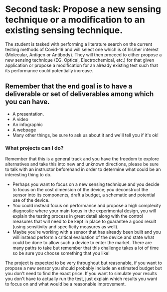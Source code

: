# Second task: Propose a new sensing technique or a modification to an existing sensing technique.

The student is tasked with performing a literature search on the current testing methods of Covid-19 and will select one which is of his/her interest (Molecular, Antigen or Antibody). They will then proceed to either propose a new sensing technique (EG. Optical, Electrochemical, etc.) for that given application or propose a modification for an already existing test such that its performance could potentially increase.

## Remember that the end goal is to have a deliverable or set of deliverables among which you can have.

- A presentation.
- A video
- An infographic
- A webpage
- Many other things, be sure to ask us about it and we'll tell you if it's ok!

### What projects can I do?
Remember that this is a general track and you have the freedom to explore alternatives and take this into new and unknown directions, please be sure to talk with an instructor beforehand in order to determine what could be an interesting thing to do. 
- Perhaps you want to focus on a new sensing technique and you decide to focus on the cost dimension of the device; you deconstruct the sensor into its components, draft a budget, a schematic and potential use of the device. 
- You could instead focus on performance and propose a high complexity diagnostic where your main focus in the experimental design, you will explain the testing process in great detail along with the control measures that will need to be kept in place to guarantee a good result (using sensitivity and specificity measures as well). 
- Maybe you're working with a sensor that has already been built and you will instead perform a critical evaluation of the device and state what could be done to allow such a device to enter the market. There are many paths to take but remember that this challenge takes a lot of time so be sure you choose something that you like!

The project is expected to be very throughout but reasonable, if you want to propose a new sensor you should probably include an estimated budget but you don't need to find the exact price. If you want to simulate your results you don't have to actually run the test, just explain which results you want to focus on and what would be a reasonable improvement.


